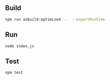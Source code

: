 ## Build

```sh
npm run asbuild:optimized --  --exportRuntime
```

## Run

```sh
node index.js
```

## Test

```sh
npm test
```
